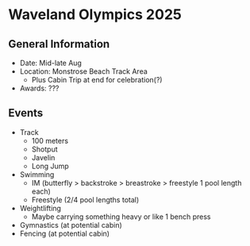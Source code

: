 # Waveland Olympics 2025
## General Information
  - Date: Mid-late Aug
  - Location: Monstrose Beach Track Area
    - Plus Cabin Trip at end for celebration(?)
  - Awards: ???
## Events
  - Track
    - 100 meters
    - Shotput
    - Javelin
    - Long Jump
  - Swimming
    - IM (butterfly > backstroke > breastroke > freestyle 1 pool length each)
    - Freestyle (2/4 pool lengths total)
  - Weightlifting
    - Maybe carrying something heavy or like 1 bench press
  - Gymnastics (at potential cabin)
  - Fencing (at potential cabin)